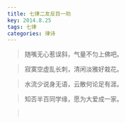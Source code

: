 ```yaml
---
title: 七律二友反目一劝
key: 2014.8.25
tags: 七律
categories: 律诗
---
```


<blockquote class="blockquote-center">随嘴无心惹误斜，气量不匀上佛吧。
</blockquote>
<blockquote class="blockquote-center">寂寞空虚乱长刺，清闲淡雅好栽花。
</blockquote>
<blockquote class="blockquote-center">水流少说身无语，云散何论足有涯。
</blockquote>
<blockquote class="blockquote-center">知否半百同学缘，愿为大爱成一家。
</blockquote>
<blockquote class="blockquote-center"></br>
</blockquote>
